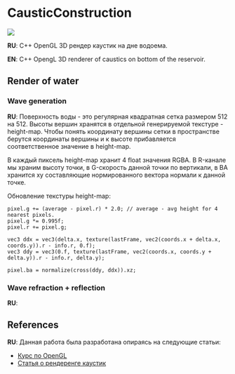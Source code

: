 # CausticConstruction

![](https://raw.githubusercontent.com/Ydot12344/CausticConstruction/master/wikiRes/ezgif-5-cf5b5c4b47.gif)

**RU**: С++ OpenGL 3D рендер каустик на дне водоема.

**EN**: C++ OpengL 3D renderer of caustics on bottom of the reservoir.

## Render of water
### Wave generation
**RU**: Поверхность воды - это регулярная квадратная сетка размером 512 на 512. Высоты вершин хранятся в отдельной генерируемой текстуре - height-map. Чтобы понять координату вершины сетки в пространстве берутся координаты вершины и к высоте прибавляется соответственное значение в height-map.

В каждый пиксель height-map хранит 4 float значения RGBA. В R-канале мы храним высоту точки, в G-скорость данной точки по вертикали, в BA хранится xy составляющие нормированного вектора нормали к данной точке.

Обновление текстуры height-map:
 ```
 pixel.g += (average - pixel.r) * 2.0; // average - avg height for 4 nearest pixels.
 pixel.g *= 0.995f;
 pixel.r += pixel.g;
 
 vec3 ddx = vec3(delta.x, texture(lastFrame, vec2(coords.x + delta.x, coords.y)).r - info.r, 0.f);
 vec3 ddy = vec3(0.f, texture(lastFrame, vec2(coords.x, coords.y + delta.y)).r - info.r, delta.y);

 pixel.ba = normalize(cross(ddy, ddx)).xz; 
 ```
 ### Wave refraction + reflection
 
 **RU**:

## References
**RU**: Данная работа была разработана опираясь на следующие статьи:
* [Курс по OpenGL](https://habr.com/ru/post/310790/)
* [Статья о рендеренге каустик](https://habr.com/ru/post/520928/)
